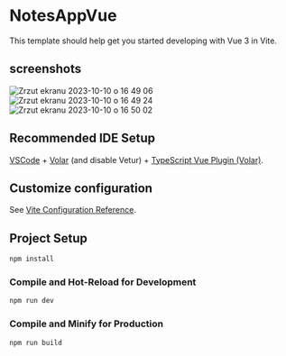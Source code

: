 # NotesAppVue

This template should help get you started developing with Vue 3 in Vite.

## screenshots
![Zrzut ekranu 2023-10-10 o 16 49 06](https://github.com/niepsuje/Notes-vue-app/assets/60855281/275cf5e8-fbe8-42a2-8312-6a6ef611eb13)
![Zrzut ekranu 2023-10-10 o 16 49 24](https://github.com/niepsuje/Notes-vue-app/assets/60855281/33da9449-38e8-4e25-b772-01ecf46e528d)
![Zrzut ekranu 2023-10-10 o 16 50 02](https://github.com/niepsuje/Notes-vue-app/assets/60855281/cd899f52-e721-4ccb-9ab6-478e6640f725)


## Recommended IDE Setup

[VSCode](https://code.visualstudio.com/) + [Volar](https://marketplace.visualstudio.com/items?itemName=Vue.volar) (and disable Vetur) + [TypeScript Vue Plugin (Volar)](https://marketplace.visualstudio.com/items?itemName=Vue.vscode-typescript-vue-plugin).

## Customize configuration

See [Vite Configuration Reference](https://vitejs.dev/config/).

## Project Setup

```sh
npm install
```

### Compile and Hot-Reload for Development

```sh
npm run dev
```

### Compile and Minify for Production

```sh
npm run build
```
